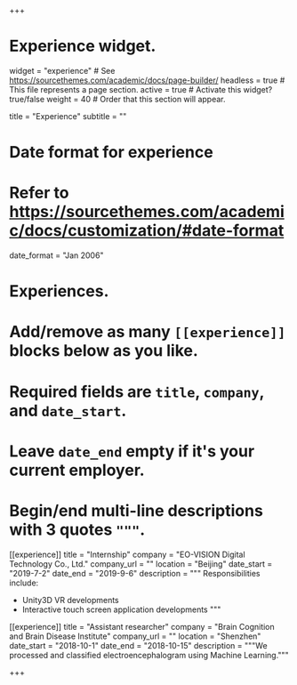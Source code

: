 +++
# Experience widget.
widget = "experience"  # See https://sourcethemes.com/academic/docs/page-builder/
headless = true  # This file represents a page section.
active = true  # Activate this widget? true/false
weight = 40  # Order that this section will appear.

title = "Experience"
subtitle = ""

# Date format for experience
#   Refer to https://sourcethemes.com/academic/docs/customization/#date-format
date_format = "Jan 2006"

# Experiences.
#   Add/remove as many `[[experience]]` blocks below as you like.
#   Required fields are `title`, `company`, and `date_start`.
#   Leave `date_end` empty if it's your current employer.
#   Begin/end multi-line descriptions with 3 quotes `"""`.
[[experience]]
  title = "Internship"
  company = "EO-VISION Digital Technology Co., Ltd."
  company_url = ""
  location = "Beijing"
  date_start = "2019-7-2"
  date_end = "2019-9-6"
  description = """
  Responsibilities include:
  
  * Unity3D VR developments
  * Interactive touch screen application developments
  """

[[experience]]
  title = "Assistant researcher"
  company = "Brain Cognition and Brain Disease Institute"
  company_url = ""
  location = "Shenzhen"
  date_start = "2018-10-1"
  date_end = "2018-10-15"
  description = """We processed and classified electroencephalogram using Machine Learning."""

+++
